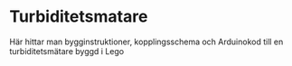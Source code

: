 # Turbiditetsmatare
Här hittar man bygginstruktioner, kopplingsschema och Arduinokod till en turbiditetsmätare byggd i Lego
